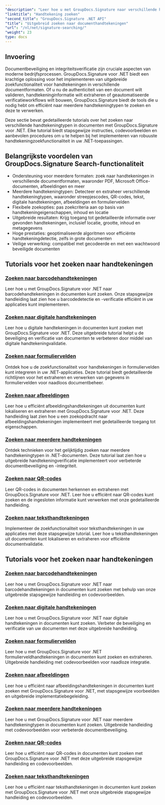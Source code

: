 ```yaml
---
"description": "Leer hoe u met GroupDocs.Signature naar verschillende handtekeningtypen in .NET-documenten kunt zoeken. Uitgebreide tutorials voor het zoeken naar handtekeningen in barcodes, digitale handtekeningen, tekst, QR-codes, afbeeldingen en formuliervelden."
"linktitle": "Handtekening zoeken"
"second_title": "GroupDocs.Signature .NET API"
"title": "Uitgebreid zoeken naar documenthandtekeningen"
"url": "/nl/net/signature-searching/"
"weight": 23
type: docs
---
```

## Invoering

Documentbeveiliging en integriteitsverificatie zijn cruciale aspecten van moderne bedrijfsprocessen. GroupDocs.Signature voor .NET biedt een krachtige oplossing voor het implementeren van uitgebreide zoekfunctionaliteit voor handtekeningen in verschillende documentformaten. Of u nu de authenticiteit van een document wilt valideren, handtekeninginformatie wilt extraheren of geautomatiseerde verificatieworkflows wilt bouwen, GroupDocs.Signature biedt de tools die u nodig hebt om efficiënt naar meerdere handtekeningtypen te zoeken en deze te verwerken.

Deze sectie bevat gedetailleerde tutorials over het zoeken naar verschillende handtekeningtypen in documenten met GroupDocs.Signature voor .NET. Elke tutorial biedt stapsgewijze instructies, codevoorbeelden en aanbevolen procedures om u te helpen bij het implementeren van robuuste handtekeningzoekfunctionaliteit in uw .NET-toepassingen.

## Belangrijkste voordelen van GroupDocs.Signature Search-functionaliteit

- Ondersteuning voor meerdere formaten: zoek naar handtekeningen in verschillende documentformaten, waaronder PDF, Microsoft Office-documenten, afbeeldingen en meer
- Meerdere handtekeningtypen: Detecteer en extraheer verschillende handtekeningtypen, waaronder streepjescodes, QR-codes, tekst, digitale handtekeningen, afbeeldingen en formuliervelden
- Flexibele zoekopties: pas zoekcriteria aan op basis van handtekeningeigenschappen, inhoud en locatie
- Uitgebreide resultaten: Krijg toegang tot gedetailleerde informatie over gevonden handtekeningen, inclusief locatie, grootte, inhoud en metagegevens
- Hoge prestaties: geoptimaliseerde algoritmen voor efficiënte handtekeningdetectie, zelfs in grote documenten
- Veilige verwerking: compatibel met gecodeerde en met een wachtwoord beveiligde documenten

## Tutorials voor het zoeken naar handtekeningen

### [Zoeken naar barcodehandtekeningen](./search-for-barcode/)
Leer hoe u met GroupDocs.Signature voor .NET naar barcodehandtekeningen in documenten kunt zoeken. Onze stapsgewijze handleiding laat zien hoe u barcodedetectie en -verificatie efficiënt in uw applicaties kunt implementeren.

### [Zoeken naar digitale handtekeningen](./search-for-digital-signatures/)
Leer hoe u digitale handtekeningen in documenten kunt zoeken met GroupDocs.Signature voor .NET. Deze uitgebreide tutorial helpt u de beveiliging en verificatie van documenten te verbeteren door middel van digitale handtekeningvalidatie.

### [Zoeken naar formuliervelden](./search-for-form-fields/)
Ontdek hoe u de zoekfunctionaliteit voor handtekeningen in formuliervelden kunt integreren in uw .NET-applicaties. Deze tutorial biedt gedetailleerde richtlijnen voor het extraheren en verwerken van gegevens in formuliervelden voor naadloos documentbeheer.

### [Zoeken naar afbeeldingen](./search-for-images/)
Leer hoe u efficiënt afbeeldingshandtekeningen uit documenten kunt lokaliseren en extraheren met GroupDocs.Signature voor .NET. Deze handleiding laat zien hoe u een zoekopdracht naar afbeeldingshandtekeningen implementeert met gedetailleerde toegang tot eigenschappen.

### [Zoeken naar meerdere handtekeningen](./search-for-multiple-signatures/)
Ontdek technieken voor het gelijktijdig zoeken naar meerdere handtekeningtypen in .NET-documenten. Deze tutorial laat zien hoe u uitgebreide handtekeningverificatie implementeert voor verbeterde documentbeveiliging en -integriteit.

### [Zoeken naar QR-codes](./search-for-qr-codes/)
Leer QR-codes in documenten herkennen en extraheren met GroupDocs.Signature voor .NET. Leer hoe u efficiënt naar QR-codes kunt zoeken en de ingesloten informatie kunt verwerken met onze gedetailleerde handleiding.

### [Zoeken naar teksthandtekeningen](./search-for-text-signatures/)
Implementeer de zoekfunctionaliteit voor teksthandtekeningen in uw applicaties met deze stapsgewijze tutorial. Leer hoe u teksthandtekeningen uit documenten kunt lokaliseren en extraheren voor efficiënte documentvalidatie.

## Tutorials voor het zoeken naar handtekeningen
### [Zoeken naar barcodehandtekeningen](./search-for-barcode/)
Leer hoe u met GroupDocs.Signature voor .NET naar barcodehandtekeningen in documenten kunt zoeken met behulp van onze uitgebreide stapsgewijze handleiding en codevoorbeelden.

### [Zoeken naar digitale handtekeningen](./search-for-digital-signatures/)
Leer hoe u met GroupDocs.Signature voor .NET naar digitale handtekeningen in documenten kunt zoeken. Verbeter de beveiliging en verificatie van uw documenten met deze uitgebreide handleiding.

### [Zoeken naar formuliervelden](./search-for-form-fields/)
Leer hoe u met GroupDocs.Signature voor .NET formulierveldhandtekeningen in documenten kunt zoeken en extraheren. Uitgebreide handleiding met codevoorbeelden voor naadloze integratie.

### [Zoeken naar afbeeldingen](./search-for-images/)
Leer hoe u efficiënt naar afbeeldingshandtekeningen in documenten kunt zoeken met GroupDocs.Signature voor .NET, met stapsgewijze voorbeelden en uitgebreide implementatiebegeleiding.

### [Zoeken naar meerdere handtekeningen](./search-for-multiple-signatures/)
Leer hoe u met GroupDocs.Signature voor .NET naar meerdere handtekeningtypen in documenten kunt zoeken. Uitgebreide handleiding met codevoorbeelden voor verbeterde documentbeveiliging.

### [Zoeken naar QR-codes](./search-for-qr-codes/)
Leer hoe u efficiënt naar QR-codes in documenten kunt zoeken met GroupDocs.Signature voor .NET met deze uitgebreide stapsgewijze handleiding en codevoorbeelden.

### [Zoeken naar teksthandtekeningen](./search-for-text-signatures/)
Leer hoe u efficiënt naar teksthandtekeningen in documenten kunt zoeken met GroupDocs.Signature voor .NET met onze uitgebreide stapsgewijze handleiding en codevoorbeelden.